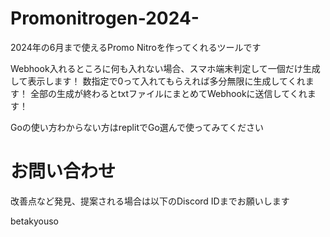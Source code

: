 # Promonitrogen-2024-
2024年の6月まで使えるPromo Nitroを作ってくれるツールです

Webhook入れるところに何も入れない場合、スマホ端末判定して一個だけ生成して表示します！
数指定で0って入れてもらえれば多分無限に生成してくれます！
全部の生成が終わるとtxtファイルにまとめてWebhookに送信してくれます！

Goの使い方わからない方はreplitでGo選んで使ってみてください

# お問い合わせ

改善点など発見、提案される場合は以下のDiscord IDまでお願いします

betakyouso
